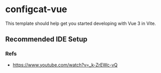 # configcat-vue

This template should help get you started developing with Vue 3 in Vite.

## Recommended IDE Setup

### Refs

- https://www.youtube.com/watch?v=_k-ZrEWc-vQ